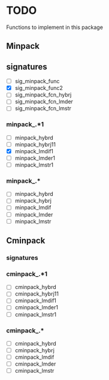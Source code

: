 # TODO

Functions to implement in this package

## Minpack

## signatures

- [ ] sig_minpack_func
- [X] sig_minpack_func2
- [ ] sig_minpack_fcn_hybrj
- [ ] sig_minpack_fcn_lmder
- [ ] sig_minpack_fcn_lmstr

### minpack_.*1

- [ ] minpack_hybrd
- [ ] minpack_hybrj11
- [X] minpack_lmdif1
- [ ] minpack_lmder1
- [ ] minpack_lmstr1

### minpack_.*

- [ ] minpack_hybrd
- [ ] minpack_hybrj
- [ ] minpack_lmdif
- [ ] minpack_lmder
- [ ] minpack_lmstr

## Cminpack

### signatures

### cminpack_.*1

- [ ] cminpack_hybrd
- [ ] cminpack_hybrj11
- [ ] cminpack_lmdif1
- [ ] cminpack_lmder1
- [ ] cminpack_lmstr1

### cminpack_.*

- [ ] cminpack_hybrd
- [ ] cminpack_hybrj
- [ ] cminpack_lmdif
- [ ] cminpack_lmder
- [ ] cminpack_lmstr
